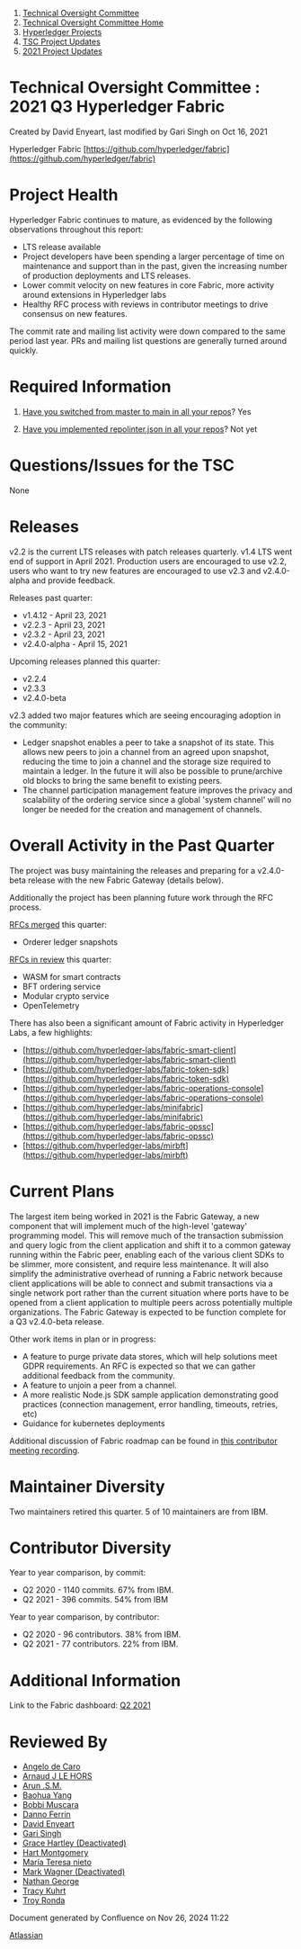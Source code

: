 1. [Technical Oversight Committee](index.html)
2. [Technical Oversight Committee Home](Technical-Oversight-Committee-Home_21430274.html)
3. [Hyperledger Projects](Hyperledger-Projects_21447704.html)
4. [TSC Project Updates](TSC-Project-Updates_21430854.html)
5. [2021 Project Updates](2021-Project-Updates_21452543.html)

# Technical Oversight Committee : 2021 Q3 Hyperledger Fabric

Created by David Enyeart, last modified by Gari Singh on Oct 16, 2021

Hyperledger Fabric [https://github.com/hyperledger/fabric](https://github.com/hyperledger/fabric)

# Project Health

Hyperledger Fabric continues to mature, as evidenced by the following observations throughout this report:

- LTS release available
- Project developers have been spending a larger percentage of time on maintenance and support than in the past, given the increasing number of production deployments and LTS releases.
- Lower commit velocity on new features in core Fabric, more activity around extensions in Hyperledger labs
- Healthy RFC process with reviews in contributor meetings to drive consensus on new features.

The commit rate and mailing list activity were down compared to the same period last year. PRs and mailing list questions are generally turned around quickly.

# Required Information

1. [Have you switched from master to main in all your repos](https://lf-hyperledger.atlassian.net/wiki/display/TSC/Projects+have+two+quarters+to+comply+with+common+repo+structure?focusedCommentId=21452776)? Yes
   
2. [Have you implemented repolinter.json in all your repos](https://lf-hyperledger.atlassian.net/wiki/display/TSC/Common+Repo+structure)? Not yet
   

# Questions/Issues for the TSC

None

# Releases

v2.2 is the current LTS releases with patch releases quarterly. v1.4 LTS went end of support in April 2021. Production users are encouraged to use v2.2, users who want to try new features are encouraged to use v2.3 and v2.4.0-alpha and provide feedback.

Releases past quarter:

- v1.4.12 - April 23, 2021
- v2.2.3 - April 23, 2021
- v2.3.2 - April 23, 2021
- v2.4.0-alpha - April 15, 2021

Upcoming releases planned this quarter:

- v2.2.4
- v2.3.3
- v2.4.0-beta

v2.3 added two major features which are seeing encouraging adoption in the community:

- Ledger snapshot enables a peer to take a snapshot of its state. This allows new peers to join a channel from an agreed upon snapshot, reducing the time to join a channel and the storage size required to maintain a ledger. In the future it will also be possible to prune/archive old blocks to bring the same benefit to existing peers.
- The channel participation management feature improves the privacy and scalability of the ordering service since a global 'system channel' will no longer be needed for the creation and management of channels.

# Overall Activity in the Past Quarter

The project was busy maintaining the releases and preparing for a v2.4.0-beta release with the new Fabric Gateway (details below).

Additionally the project has been planning future work through the RFC process.

[RFCs merged](https://github.com/hyperledger/fabric-rfcs/tree/master/text) this quarter:

- Orderer ledger snapshots

[RFCs in review](https://github.com/hyperledger/fabric-rfcs/pulls) this quarter:

- WASM for smart contracts
- BFT ordering service
- Modular crypto service
- OpenTelemetry

There has also been a significant amount of Fabric activity in Hyperledger Labs, a few highlights:

- [https://github.com/hyperledger-labs/fabric-smart-client](https://github.com/hyperledger-labs/fabric-smart-client)
- [https://github.com/hyperledger-labs/fabric-token-sdk](https://github.com/hyperledger-labs/fabric-token-sdk)
- [https://github.com/hyperledger-labs/fabric-operations-console](https://github.com/hyperledger-labs/fabric-operations-console)
- [https://github.com/hyperledger-labs/minifabric](https://github.com/hyperledger-labs/minifabric)
- [https://github.com/hyperledger-labs/fabric-opssc](https://github.com/hyperledger-labs/fabric-opssc)
- [https://github.com/hyperledger-labs/mirbft](https://github.com/hyperledger-labs/mirbft)

# Current Plans

The largest item being worked in 2021 is the Fabric Gateway, a new component that will implement much of the high-level 'gateway' programming model. This will remove much of the transaction submission and query logic from the client application and shift it to a common gateway running within the Fabric peer, enabling each of the various client SDKs to be slimmer, more consistent, and require less maintenance. It will also simplify the administrative overhead of running a Fabric network because client applications will be able to connect and submit transactions via a single network port rather than the current situation where ports have to be opened from a client application to multiple peers across potentially multiple organizations. The Fabric Gateway is expected to be function complete for a Q3 v2.4.0-beta release.

Other work items in plan or in progress:

- A feature to purge private data stores, which will help solutions meet GDPR requirements. An RFC is expected so that we can gather additional feedback from the community.
- A feature to unjoin a peer from a channel.
- A more realistic Node.js SDK sample application demonstrating good practices (connection management, error handling, timeouts, retries, etc)
- Guidance for kubernetes deployments

Additional discussion of Fabric roadmap can be found in [this contributor meeting recording](https://lf-hyperledger.atlassian.net/wiki/download/attachments/22842558/20210623_contributors_meeting.mp4?api=v2).

# Maintainer Diversity

Two maintainers retired this quarter. 5 of 10 maintainers are from IBM.

# Contributor Diversity

Year to year comparison, by commit:

- Q2 2020 - 1140 commits. 67% from IBM.
- Q2 2021 - 396 commits. 54% from IBM

Year to year comparison, by contributor:

- Q2 2020 - 96 contributors. 38% from IBM.
- Q2 2021 - 77 contributors. 22% from IBM.

# Additional Information

Link to the Fabric dashboard: [Q2 2021](https://insights.lfx.linuxfoundation.org/projects/hyperledger%2Ffabric/dashboard;subTab=technical?time=%7B%22from%22%3A%222021-04-01T04%3A00%3A00.000Z%22%2C%22type%22%3A%22absolute%22%2C%22to%22%3A%222021-07-01T04%3A00%3A00.000Z%22%7D)

# Reviewed By

- [Angelo de Caro](https://lf-hyperledger.atlassian.net/wiki/people/70121:d6b0f0e4-825f-4f16-88e1-4d14e95f2f10?ref=confluence)
- [Arnaud J LE HORS](https://lf-hyperledger.atlassian.net/wiki/people/70121:0e75e3b8-500a-4067-9f7e-ed46e91bcb9d?ref=confluence)
- [Arun .S.M.](https://lf-hyperledger.atlassian.net/wiki/people/621a0e5097d313006ba7386a?ref=confluence)
- [Baohua Yang](https://lf-hyperledger.atlassian.net/wiki/people/557058:17d87dbf-05fe-4c1b-84cf-fd69f7fcbb20?ref=confluence)
- [Bobbi Muscara](https://lf-hyperledger.atlassian.net/wiki/people/5c4cb1b7d8bbb7445c0a457e?ref=confluence)
- [Danno Ferrin](https://lf-hyperledger.atlassian.net/wiki/people/5b7f2d80c4e4892a5b789551?ref=confluence)
- [David Enyeart](https://lf-hyperledger.atlassian.net/wiki/people/712020:30d7e775-8a5d-4896-8950-8da2af027639?ref=confluence)
- [Gari Singh](https://lf-hyperledger.atlassian.net/wiki/people/557058:51429e31-90f4-4684-b7cd-9a4fe15ff188?ref=confluence)
- [Grace Hartley (Deactivated)](https://lf-hyperledger.atlassian.net/wiki/people/5c3e0cd1ff324728a1db2448?ref=confluence)
- [Hart Montgomery](https://lf-hyperledger.atlassian.net/wiki/people/712020:86f447c0-86dc-43b3-ac03-6a31923bbb84?ref=confluence)
- [María Teresa nieto](https://lf-hyperledger.atlassian.net/wiki/people/5d36fa46af1d920bc99755b6?ref=confluence)
- [Mark Wagner (Deactivated)](https://lf-hyperledger.atlassian.net/wiki/people/70121:81b88945-c9ef-40fe-9224-207bdb280922?ref=confluence)
- [Nathan George](https://lf-hyperledger.atlassian.net/wiki/people/712020:3e7556ab-cdb8-47f5-8b68-12a3378021fd?ref=confluence)
- [Tracy Kuhrt](https://lf-hyperledger.atlassian.net/wiki/people/712020:eb6ae9c3-aa8e-40ba-9dab-a6969b1ac52e?ref=confluence)
- [Troy Ronda](https://lf-hyperledger.atlassian.net/wiki/people/557058:c854f35a-2b58-4be3-9003-ca2a67495580?ref=confluence)

Document generated by Confluence on Nov 26, 2024 11:22

[Atlassian](http://www.atlassian.com/)

